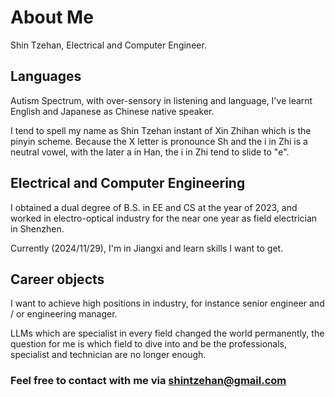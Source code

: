 # About Me

Shin Tzehan, Electrical and Computer Engineer.

## Languages

Autism Spectrum, with over-sensory in listening and language, I've learnt English and Japanese as Chinese native speaker.

I tend to spell my name as Shin Tzehan instant of Xin Zhihan which is the pinyin scheme. Because the X letter is pronounce Sh and the i in Zhi is a neutral vowel, with the later a in Han, the i in Zhi tend to slide to "e".

## Electrical and Computer Engineering

I obtained a dual degree of B.S. in EE and CS at the year of 2023, and worked in electro-optical industry for the near one year as field electrician in Shenzhen.

Currently (2024/11/29), I'm in Jiangxi and learn skills I want to get.

## Career objects

I want to achieve high positions in industry, for instance senior engineer and / or engineering manager.

LLMs which are specialist in every field changed the world permanently, the question for me is which field to dive into and be the professionals, specialist and technician are no longer enough.

### Feel free to contact with me via <shintzehan@gmail.com>
